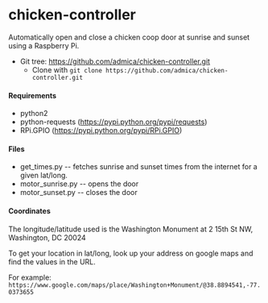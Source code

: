 # chicken-controller
Automatically open and close a chicken coop door at sunrise and sunset using a Raspberry Pi.

 * Git tree:  https://github.com/admica/chicken-controller.git
    * Clone with `git clone https://github.com/admica/chicken-controller.git`

#### Requirements
* python2
* python-requests (https://pypi.python.org/pypi/requests)
* RPi.GPIO (https://pypi.python.org/pypi/RPi.GPIO)

#### Files
- get_times.py -- fetches sunrise and sunset times from the internet for a given lat/long.
- motor_sunrise.py -- opens the door
- motor_sunset.py -- closes the door

#### Coordinates
The longitude/latitude used is the Washington Monument at 2 15th St NW, Washington, DC 20024

To get your location in lat/long, look up your address on google maps and find the values in the URL.

For example:
`https://www.google.com/maps/place/Washington+Monument/@38.8894541,-77.0373655`

